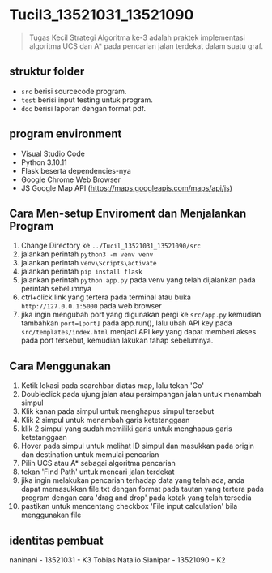 # Tucil3_13521031_13521090
> Tugas Kecil Strategi Algoritma ke-3 adalah praktek implementasi algoritma UCS dan A* pada pencarian jalan terdekat dalam suatu graf.

## struktur folder
- `src` berisi sourcecode program.
- `test` berisi input testing untuk program.
- `doc` berisi laporan dengan format pdf.

## program environment
- Visual Studio Code
- Python 3.10.11
- Flask beserta dependencies-nya
- Google Chrome Web Browser
- JS Google Map API (https://maps.googleapis.com/maps/api/js)

## Cara Men-setup Enviroment dan Menjalankan Program
1. Change Directory ke `../Tucil_13521031_13521090/src`
2. jalankan perintah `python3 -m venv venv`
3. jalankan perintah `venv\Scripts\activate`
4. jalankan perintah `pip install flask`
5. jalankan perintah `python app.py` pada venv yang telah dijalankan pada perintah sebelumnya
6. ctrl+click link yang tertera pada terminal atau buka `http://127.0.0.1:5000` pada web browser
7. jika ingin mengubah port yang digunakan pergi ke `src/app.py` kemudian tambahkan `port=[port]` pada app.run(), lalu ubah API key pada `src/templates/index.html` menjadi API key yang dapat memberi akses pada port tersebut, kemudian lakukan tahap sebelumnya.

## Cara Menggunakan
1. Ketik lokasi pada searchbar diatas map, lalu tekan 'Go'
2. Doubleclick pada ujung jalan atau persimpangan jalan untuk menambah simpul
2. Klik kanan pada simpul untuk menghapus simpul tersebut
3. Klik 2 simpul untuk menambah garis ketetanggaan
4. klik 2 simpul yang sudah memiliki garis untuk menghapus garis ketetanggaan
5. Hover pada simpul untuk melihat ID simpul dan masukkan pada origin dan destination untuk memulai pencarian
6. Pilih UCS atau A* sebagai algoritma pencarian
7. tekan 'Find Path' untuk mencari jalan terdekat
8. jika ingin melakukan pencarian terhadap data yang telah ada, anda dapat memasukkan file.txt dengan format pada tautan yang tertera pada program dengan cara 'drag and drop' pada kotak yang telah tersedia
9. pastikan untuk mencentang checkbox 'File input calculation' bila menggunakan file

## identitas pembuat
naninani - 13521031 - K3
Tobias Natalio Sianipar - 13521090 - K2
